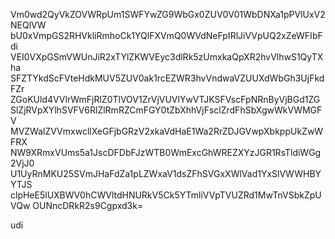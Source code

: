 Vm0wd2QyVkZOVWRpUm1SWFYwZG9WbGx0ZUV0V01WbDNXa1pPVlUxV2NEQlVW
bU0xVmpGS2RHVkliRmhoCk1YQlFXVmQ0WVdNeFpIRlJiVVpUQ2xZeWFIbFdi
VEI0VXpGSmVWUnJiR2xTYlZKWVEyc3dlRk5zUmxkaQpXR2hvVlhwS1QyTXha
SFZTYkdScFVteHdkMUV5ZUV0ak1rcEZWR3hvVndwaVZUUXdWbGh3UjFkdFZr
ZGoKUld4VVlrWmFjRlZ0TlVOV1ZrVjVUVlYwVTJKSFVscFpNRnByVjBGd1ZG
SlZjRVpXYlhSVFV6RlZlRmRZCmFGY0tZbXhhVjFsclZrdFhSbXgwWkVWMGFV
MVZWalZVVmxwcllXeGFjbGRzV2xkaVdHaE1Wa2RrZDJGVwpXbkppUkZwWFRX
NW9XRmxVUms5a1JscDFDbFJzWTB0WmExcGhWREZXYzJGR1RsTldiWGg2VjJ0
U1UyRnMKU25SVmJHaFdZa1pLZWxaV1dsZFhSVGxXWlVad1YxSlVWWHBYYTJS
clpHeE5lUXBWV0hCWVltdHNURkV5Ck5YTmliVVpTVUZRd1MwTnVSbkZpUVQw
OUNncDRkR2s9Cgpxd3k=

udi